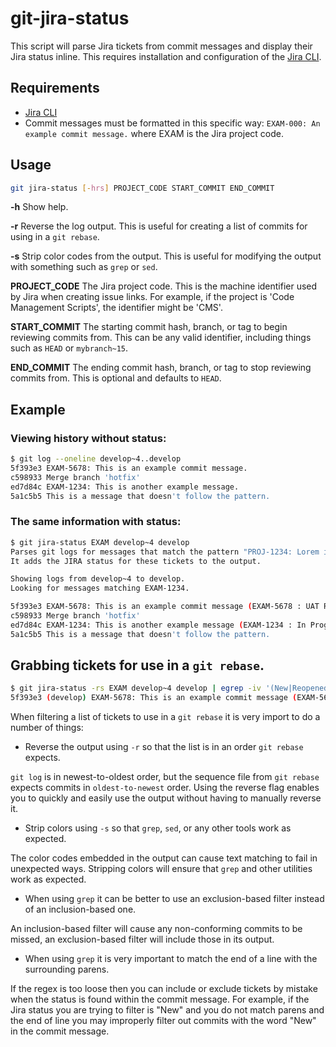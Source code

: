 # git-jira-status

This script will parse Jira tickets from commit messages and display their Jira status inline. This requires installation and configuration of the [Jira CLI](https://github.com/foxythemes/jira-cli).

## Requirements

* [Jira CLI](https://github.com/foxythemes/jira-cli)
* Commit messages must be formatted in this specific way: `EXAM-000: An example commit message.` where EXAM is the Jira project code.

## Usage

```sh
git jira-status [-hrs] PROJECT_CODE START_COMMIT END_COMMIT
```

**-h** Show help.

**-r** Reverse the log output. This is useful for creating a list of commits for using in a `git rebase`.

**-s** Strip color codes from the output. This is useful for modifying the output with something such as `grep` or `sed`.

**PROJECT_CODE** The Jira project code. This is the machine identifier used by Jira when creating issue links. For example, if the project is 'Code Management Scripts', the identifier might be 'CMS'.

**START_COMMIT** The starting commit hash, branch, or tag to begin reviewing commits from. This can be any valid identifier, including things such as `HEAD` or `mybranch~15`.

**END_COMMIT** The ending commit hash, branch, or tag to stop reviewing commits from. This is optional and defaults to `HEAD`.

## Example

### Viewing history without status:

```sh
$ git log --oneline develop~4..develop
5f393e3 EXAM-5678: This is an example commit message.
c598933 Merge branch 'hotfix'
ed7d84c EXAM-1234: This is another example message.
5a1c5b5 This is a message that doesn't follow the pattern.
```

### The same information with status:

```sh
$ git jira-status EXAM develop~4 develop
Parses git logs for messages that match the pattern "PROJ-1234: Lorem ipsum..."
It adds the JIRA status for these tickets to the output.

Showing logs from develop~4 to develop.
Looking for messages matching EXAM-1234.

5f393e3 EXAM-5678: This is an example commit message (EXAM-5678 : UAT Release Queue).
c598933 Merge branch 'hotfix'
ed7d84c EXAM-1234: This is another example message (EXAM-1234 : In Progress)
5a1c5b5 This is a message that doesn't follow the pattern.
```

## Grabbing tickets for use in a `git rebase`.

```sh
$ git jira-status -rs EXAM develop~4 develop | egrep -iv '(New|Reopened|In Progress|QA|Ready for QA|Code review)\)$'
5f393e3 (develop) EXAM-5678: This is an example commit message (EXAM-5678 : UAT Release Queue).
```

When filtering a list of tickets to use in a `git rebase` it is very import to do a number of things:

* Reverse the output using `-r` so that the list is in an order `git rebase` expects.

`git log` is in newest-to-oldest order, but the sequence file from `git rebase` expects commits in `oldest-to-newest` order. Using the reverse flag enables you to quickly and easily use the output without having to manually reverse it.

* Strip colors using `-s` so that `grep`, `sed`, or any other tools work as expected.

The color codes embedded in the output can cause text matching to fail in unexpected ways. Stripping colors will ensure that `grep` and other utilities work as expected.

* When using `grep` it can be better to use an exclusion-based filter instead of an inclusion-based one. 

An inclusion-based filter will cause any non-conforming commits to be missed, an exclusion-based filter will include those in its output.

* When using `grep` it is very important to match the end of a line with the surrounding parens. 

If the regex is too loose then you can include or exclude tickets by mistake when the status is found within the commit message. For example, if the Jira status you are trying to filter is "New" and you do not match parens and the end of line you may improperly filter out commits with the word "New" in the commit message.
